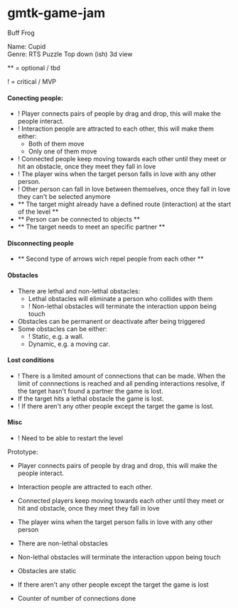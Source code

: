 # gmtk-game-jam
Buff Frog

Name: Cupid         
Genre: RTS Puzzle
Top down (ish) 3d view

** = optional / tbd

! = critical / MVP

#### Conecting people:
* ! Player connects pairs of people by drag and drop, this will make the people interact.
* ! Interaction people are attracted to each other, this will make them either:
   * Both of them move
   * Only one of them move
* ! Connected people keep moving towards each other until they meet or hit an obstacle, once they meet they fall in love
* ! The player wins when the target person falls in love with any other person.
* ! Other person can fall in love between themselves, once they fall in love they can't be selected anymore
* ** The target might already have a defined route (interaction) at the start of the level **
* ** Person can be connected to objects **
* ** The target needs to meet an specific partner **

#### Disconnecting people
* ** Second type of arrows wich repel people from each other **

#### Obstacles
* There are lethal and non-lethal obstacles:
    * Lethal obstacles will eliminate a person who collides with them
    * ! Non-lethal obstacles will terminate the interaction uppon being touch
* Obstacles can be permanent or deactivate after being triggered
* Some obstacles can be either:
    * ! Static, e.g. a wall.
    * Dynamic, e.g. a moving car.

#### Lost conditions
* ! There is a limited amount of connections that can be made. When the limit of connnections is reached and all pending interactions resolve, if the target hasn't found a partner the game is lost.
* If the target hits a lethal obstacle the game is lost.
* ! If there aren't any other people except the target the game is lost.

#### Misc
* ! Need to be able to restart the level


Prototype:
* Player connects pairs of people by drag and drop, this will make the people interact.
* Interaction people are attracted to each other.
* Connected players keep moving towards each other until they meet or hit and obstacle, once they meet they fall in love
* The player wins when the target person falls in love with any other person

* There are non-lethal obstacles
* Non-lethal obstacles will terminate the interaction uppon being touch
* Obstacles are static

* If there aren't any other people except the target the game is lost
* Counter of number of connections done
